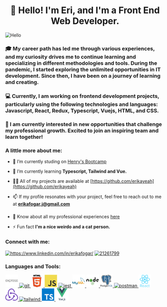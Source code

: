 <h1 align="center">👋 Hello! I'm Eri, and I'm a Front End Web Developer.</h1>

<img src="https://media0.giphy.com/media/v1.Y2lkPTc5MGI3NjExZGJwbHA2bXFnZzNicnVlZTYwYXNjcjJ5bG9xbDU0YXJycDk2ZXh6MSZlcD12MV9pbnRlcm5hbF9naWZfYnlfaWQmY3Q9Zw/ASd0Ukj0y3qMM/giphy.gif" alt="Hello">

<h3 align="left">🎓 My career path has led me through various experiences, and my curiosity drives me to continue learning and specializing in different methodologies and tools. During the pandemic, I started exploring the unlimited opportunities in IT development. Since then, I have been on a journey of learning and creating. </h3>
<h3 align="left">💻 Currently, I am working on frontend development projects, particularly using the following technologies and languages: Javascript, React, Redux, Typescript, Vuejs, HTML, and CSS. </h3>
<h3 align="left">💼 I am currently interested in new opportunities that challenge my professional growth. Excited to join an inspiring team and learn together! </h3>

<h3 align="left"> A little more about me: </h3>

- 🔭 I’m currently studing on [Henry's Bootcamp](https://www.soyhenry.com/)

- 🌱 I’m currently learning **Typescript, Tailwind and Vue.**

- 👨‍💻 All of my projects are available at [https://github.com/erikayeah](https://github.com/erikayeah)

- 📫 If my profile resonates with your project, feel free to reach out to me at **erikafogar.j@gmail.com** <h3 align="left">

- 📄 Know about all my professional experiences [here](https://www.linkedin.com/in/erikafogar-front-end-developer/)

- ⚡ Fun fact **I'm a nice weirdo and a cat person.**

<h3 align="left">Connect with me:</h3>
<p align="left">
<a href="https://linkedin.com/in/https://www.linkedin.com/in/erikafogar/" target="blank"><img align="center" src="https://raw.githubusercontent.com/rahuldkjain/github-profile-readme-generator/master/src/images/icons/Social/linked-in-alt.svg" alt="https://www.linkedin.com/in/erikafogar/" height="30" width="40" /></a>
<a href="https://stackoverflow.com/users/21261799" target="blank"><img align="center" src="https://raw.githubusercontent.com/rahuldkjain/github-profile-readme-generator/master/src/images/icons/Social/stack-overflow.svg" alt="21261799" height="30" width="40" /></a>
</p>

<h3 align="left">Languages and Tools:</h3>
<p align="left"> <a href="https://expressjs.com" target="_blank" rel="noreferrer"> <img src="https://raw.githubusercontent.com/devicons/devicon/master/icons/express/express-original-wordmark.svg" alt="express" width="40" height="40"/> </a> <a href="https://git-scm.com/" target="_blank" rel="noreferrer"> <img src="https://www.vectorlogo.zone/logos/git-scm/git-scm-icon.svg" alt="git" width="40" height="40"/> </a> <a href="https://www.w3.org/html/" target="_blank" rel="noreferrer"> <img src="https://raw.githubusercontent.com/devicons/devicon/master/icons/html5/html5-original-wordmark.svg" alt="html5" width="40" height="40"/> </a> <a href="https://developer.mozilla.org/en-US/docs/Web/JavaScript" target="_blank" rel="noreferrer"> <img src="https://raw.githubusercontent.com/devicons/devicon/master/icons/javascript/javascript-original.svg" alt="javascript" width="40" height="40"/> </a> <a href="https://jestjs.io" target="_blank" rel="noreferrer"> <img src="https://www.vectorlogo.zone/logos/jestjsio/jestjsio-icon.svg" alt="jest" width="40" height="40"/> </a> <a href="https://www.mysql.com/" target="_blank" rel="noreferrer"> <img src="https://raw.githubusercontent.com/devicons/devicon/master/icons/mysql/mysql-original-wordmark.svg" alt="mysql" width="40" height="40"/> </a> <a href="https://nodejs.org" target="_blank" rel="noreferrer"> <img src="https://raw.githubusercontent.com/devicons/devicon/master/icons/nodejs/nodejs-original-wordmark.svg" alt="nodejs" width="40" height="40"/> </a> <a href="https://www.postgresql.org" target="_blank" rel="noreferrer"> <img src="https://raw.githubusercontent.com/devicons/devicon/master/icons/postgresql/postgresql-original-wordmark.svg" alt="postgresql" width="40" height="40"/> </a> <a href="https://postman.com" target="_blank" rel="noreferrer"> <img src="https://www.vectorlogo.zone/logos/getpostman/getpostman-icon.svg" alt="postman" width="40" height="40"/> </a> <a href="https://reactjs.org/" target="_blank" rel="noreferrer"> <img src="https://raw.githubusercontent.com/devicons/devicon/master/icons/react/react-original-wordmark.svg" alt="react" width="40" height="40"/> </a> <a href="https://redux.js.org" target="_blank" rel="noreferrer"> <img src="https://raw.githubusercontent.com/devicons/devicon/master/icons/redux/redux-original.svg" alt="redux" width="40" height="40"/> </a> <a href="https://tailwindcss.com/" target="_blank" rel="noreferrer"> <img src="https://www.vectorlogo.zone/logos/tailwindcss/tailwindcss-icon.svg" alt="tailwind" width="40" height="40"/> </a> <a href="https://www.typescriptlang.org/" target="_blank" rel="noreferrer"> <img src="https://raw.githubusercontent.com/devicons/devicon/master/icons/typescript/typescript-original.svg" alt="typescript" width="40" height="40"/> </a> <a href="https://vuejs.org/" target="_blank" rel="noreferrer"> <img src="https://raw.githubusercontent.com/devicons/devicon/master/icons/vuejs/vuejs-original-wordmark.svg" alt="vuejs" width="40" height="40"/> </a> </p>
